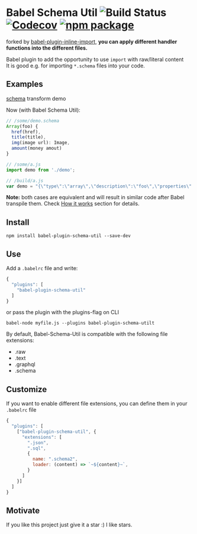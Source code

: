 # Babel Schema Util ![Build Status](https://travis-ci.org/ycjcl868/babel-plugin-schema-util.svg?branch=master) [![Codecov](https://img.shields.io/codecov/c/github/ycjcl868/babel-plugin-schema-util/master.svg?style=flat-square)](https://codecov.io/gh/ycjcl868/babel-plugin-schema-util/branch/master) [![npm package](https://img.shields.io/npm/v/babel-plugin-schema-util.svg?style=flat-square)](https://www.npmjs.org/package/babel-plugin-schema-util)

forked by [babel-plugin-inline-import](https://github.com/credcollective/babel-plugin-inline-import), **you can apply different handler functions into the different files.**

Babel plugin to add the opportunity to use `import` with raw/literal content<br>
It is good e.g. for importing `*.schema` files into your code.

## Examples
[schema](https://www.npmjs.com/package/schema-util) transform demo

Now (with Babel Schema Util):
```javascript
// /some/demo.schema
Array(foo) {
  href(href),
  title(title),
  img(image url): Image,
  amount(money amout)
}

// /some/a.js
import demo from './demo';
```

```javascript
// /build/a.js
var demo = "{\"type\":\"array\",\"description\":\"foo\",\"properties\":{\"href\":{\"type\":\"string\",\"description\":\"href\"},\"title\":{\"type\":\"string\",\"description\":\"title\"},\"img\":{\"type\":\"image\",\"description\":\"image url\"},\"amount\":{\"type\":\"string\",\"description\":\"money amout\"}}}";

```

**Note:** both cases are equivalent and will result in similar code after Babel transpile them. Check [How it works](#how-it-works) section for details.

## Install
```
npm install babel-plugin-schema-util --save-dev
```

## Use
Add a `.babelrc` file and write:
```javascript
{
  "plugins": [
    "babel-plugin-schema-util"
  ]
}
```
or pass the plugin with the plugins-flag on CLI
```
babel-node myfile.js --plugins babel-plugin-schema-utilt
```

By default, Babel-Schema-Util is compatible with the following file extensions:

* .raw
* .text
* .graphql
* .schema


## Customize
If you want to enable different file extensions, you can define them in your `.babelrc` file
```javascript
{
  "plugins": [
    ["babel-plugin-schema-util", {
      "extensions": [
        ".json",
        ".sql",
        {
          name: ".schema2",
          loader: (content) => `~${content}~`,
        }
      ]
    }]
  ]
}
```

## Motivate
If you like this project just give it a star :) I like stars.
